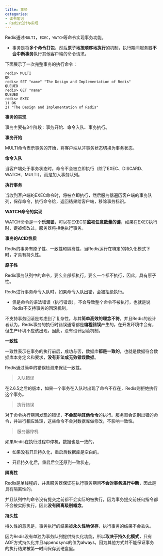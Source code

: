 ```yaml
---
title: 事务
categories: 
- 读书笔记
- Redis设计与实现
---
```


Redis通过`MULTI`，`EXEC`，`WATCH`等命令实现事务功能。

* 事务是将**多个命令打包**，然后**原子地按顺序地执行**的机制，执行期间服务器**不会中断事务**执行其他客户端的命令请求。

下面展示了一次完整事务的执行命令：

```
redis> MULTI
OK
redis> SET "name" "The Design and Implementation of Redis"
QUEUED
redis> GET "name"
QUEUED
redis> EXEC
1) OK
2) "The Design and Implementation of Redis"
```

**事务的实现**

事务主要有3个阶段：事务开始、命令入队、事务执行。

**事务开始**

MULTI命令表示事务的开始，将客户端从非事务状态切换为事务状态。

**命令入队**

当客户端处于事务状态时，命令不会被立即执行（除了EXEC、DISCARD、WATCH、MULTI），而是加入事务队列。

**执行事务**

当收到客户端的EXEC命令时，将被立即执行，然后服务器遍历客户端的事务队列，保存命令，执行命令给，返回结果给客户端，移除事务标识。

**WATCH命令的实现**

WATCH命令是一个**乐观锁**，可以在EXEC前**监视任意数量的键**，如果在EXEC执行时，键被修改过，服务器将拒绝执行事务。

**事务的ACID性质**

Redis的事务有原子性、一致性和隔离性，当Redis运行在特定的持久化模式下时，才具有持久性。

**原子性**

Redis事务队列中的命令，要么全部都执行，要么一个都不执行，因此，具有原子性。

Redis进行事务命令入队时，如果命令入队出错，会被拒绝执行。

* 但是命令的语法错误（执行错误），不会导致整个命令不被执行，也就是说Redis不支持事务的回滚机制。

不支持事务回滚是考虑到了复杂性，与其**简单高效的理念不符**，并且Redis的设计者认为，Redis事务的执行时错误通常都是**编程错误**产生的，在开发环境中会有，但生产环境不应该出现，因此，没有设计回滚机制。

**一致性**

一致性表示在事务的执行前后，成功与否，数据库**都是一致的**，也就是数据符合数据库本身定义和要求，**没有非法或无效错误数据**。

Redis通过简单的错误检测来保证一致性。

> 入队错误

在2.6.5之后的版本，如果一个事务在入队时出现了命令不存在，Redis则拒绝执行这个事务。

> 执行错误

对于命令执行期间发现的错误，**不会影响其他命令**的执行。服务器会识别出错的命令，并进行相应处理，这些命令不会对数据库做修改，不影响一致性。

> 服务器停机

如果Redis在执行过程中停机，数据也是一致的。

* 如果没有开启持久化，重启后数据库是空白的。

* 开启持久化后，重启后会还原到一致状态。

**隔离性**

Redis是单线程的，并且服务器保证在执行事务期间**不会对事务进行中断**，因此是具有隔离性的。

并且队列中的命令没有提交之前都不会实际的被执行，因为事务提交前任何指令都不会被实际执行，因此**没有隔离级别概念**。

**持久性**

持久性的意思是，事务执行的结果被**永久性地保存**，执行事务的结果不会丢失。

因为Redis没有单独为事务队列提供持久化功能，所以**取决于持久化模式**，只有AOF方式持久化并且appendsync的值为always，因为其他方式并不能保证事务的执行结果被第一时间保存到硬盘里。